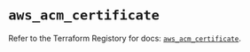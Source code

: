 # `aws_acm_certificate`

Refer to the Terraform Registory for docs: [`aws_acm_certificate`](https://registry.terraform.io/providers/hashicorp/aws/4.63.0/docs/resources/acm_certificate).
